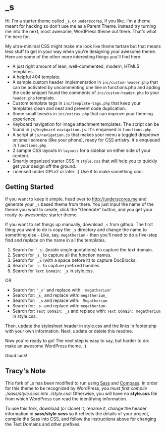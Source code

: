 _s
===

Hi. I'm a starter theme called `_s`, or `underscores`, if you like. I'm a theme meant for hacking so don't use me as a Parent Theme. Instead try turning me into the next, most awesome, WordPress theme out there. That's what I'm here for.

My ultra-minimal CSS might make me look like theme tartare but that means less stuff to get in your way when you're designing your awesome theme. Here are some of the other more interesting things you'll find here:

* A just right amount of lean, well-commented, modern, HTML5 templates.
* A helpful 404 template.
* A sample custom header implementation in `inc/custom-header.php` that can be activated by uncommenting one line in functions.php and adding the code snippet found the comments of `inc/custom-header.php` to your `header.php` template.
* Custom template tags in `inc/template-tags.php` that keep your templates clean and neat and prevent code duplication.
* Some small tweaks in `inc/extras.php` that can improve your theming experience.
* Keyboard navigation for image attachment templates. The script can be found in `js/keyboard-navigation.js`. It's enqueued in `functions.php`.
* A script at `js/navigation.js` that makes your menu a toggled dropdown on small screens (like your phone), ready for CSS artistry. It's enqueued in `functions.php`.
* 2 sample CSS layouts in `layouts` for a sidebar on either side of your content.
* Smartly organized starter CSS in `style.css` that will help you to quickly get your design off the ground.
* Licensed under GPLv2 or later. :) Use it to make something cool.

Getting Started
---------------

If you want to keep it simple, head over to http://underscores.me and generate your `_s` based theme from there. You just input the name of the theme you want to create, click the "Generate" button, and you get your ready-to-awesomize starter theme.

If you want to set things up manually, download `_s` from github. The first thing you want to do is copy the `_s` directory and change the name to something else - Like, say, `megatherium` - then you'll need to do a five-step find and replace on the name in all the templates.

1. Search for `'_s'` (inside single quotations) to capture the text domain.
2. Search for `_s_` to capture all the function names.
3. Search for <code>&nbsp;_s</code> (with a space before it) to capture DocBlocks.
4. Search for `_s-` to capture prefixed handles.
5. Search for `Text Domain: _s` in style.css.

OR

* Search for: `'_s'` and replace with: `'megatherium'`
* Search for: `_s_` and replace with: `megatherium_`
* Search for: <code>&nbsp;_s</code> and replace with: <code>&nbsp;Megatherium</code>
* Search for: `_s-` and replace with: `megatherium-`
* Search for: `Text Domain: _s` and replace with: `Text Domain: megatherium` in style.css.

Then, update the stylesheet header in style.css and the links in footer.php with your own information. Next, update or delete this readme.

Now you're ready to go! The next step is easy to say, but harder to do: make an awesome WordPress theme. :)

Good luck!


Tracy's Note
------------

This fork of \_s has been modified to run using [Sass](http://sass-lang.com) and [Compass](http://compass-style.org).  In order for this theme to be recognized by WordPress, _you must first compile ./sass/style.scss
into ./style.css_!  Otherwise, you will have no **style.css** file from which WordPress can read the identifying information.

To use this fork, download (or clone) it, rename it, change the header information in **sass/style.scss** so it reflects the details of your
project, compile the Sass into CSS, and follow the instructions above for changing the Text Domains and other prefixes.
